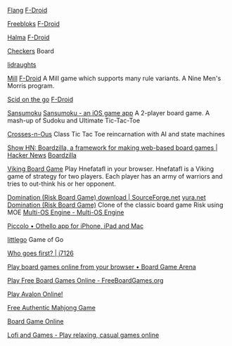 
[Flang](https://codeberg.org/jannis/FlangAndroid)
[F-Droid](https://f-droid.org/app/de.tadris.flang)

[Freebloks](https://github.com/shlusiak/Freebloks-Android)
[F-Droid](https://f-droid.org/app/de.saschahlusiak.freebloks)

[Halma](https://github.com/Crazy-Marvin/Halma)
[F-Droid](https://f-droid.org/app/app.halma)

[Checkers](https://f-droid.org/packages/org.secuso.privacyfriendlydame)
Board

[lidraughts](https://github.com/roepstoep/lidraughts)

[Mill](https://github.com/calcitem/Sanmill)
[F-Droid](https://f-droid.org/app/com.calcitem.sanmill)
A Mill game which supports many rule variants. A Nine Men's Morris program.

[Scid on the go](https://github.com/gkalab/scidonthego)
[F-Droid](https://f-droid.org/app/org.scid.android)

[Sansumoku](https://github.com/mkhrapov/sansumoku)
[Sansumoku - an iOS game app](https://www.sansumoku.com/)
A 2-player board game. A mash-up of Sudoku and Ultimate Tic-Tac-Toe

[Crosses-n-Ous](https://github.com/eleev/tic-tac-toe)
Class Tic Tac Toe reincarnation with AI and state machines

[Show HN: Boardzilla, a framework for making web-based board games | Hacker News](https://news.ycombinator.com/item?id=39180953)
[Boardzilla](https://www.boardzilla.io/)

[Viking Board Game](https://www.homespunweb.co.uk/vikings/)
Play Hnefatafl in your browser. Hnefatafl is a Viking game of strategy for two players. Each player has an army of warriors and tries to out-think his or her opponent.

[Domination (Risk Board Game) download | SourceForge.net](https://sourceforge.net/projects/domination/)
[yura.net Domination (Risk Board Game)](https://domination.sourceforge.io/)
Clone of the classic board game Risk using MOE
[Multi-OS Engine - Multi-OS Engine](https://multi-os-engine.org/)

[Piccolo • Othello app for iPhone, iPad and Mac](https://piccolo.click/)

[littlego](https://github.com/herzbube/littlego)
Game of Go

[Who goes first? | j7126](https://j7126.dev/projects/who-goes-first)

[Play board games online from your browser • Board Game Arena](https://en.boardgamearena.com/)

[Play Free Board Games Online - FreeBoardGames.org](https://www.freeboardgames.org/en)

[Play Avalon Online!](https://avalon.fun/)

[Free Authentic Mahjong Game](https://maque.games/)

[Board Game Online](https://www.boardgame-online.com/)

[Lofi and Games - Play relaxing, casual games online](https://www.lofiandgames.com/)
